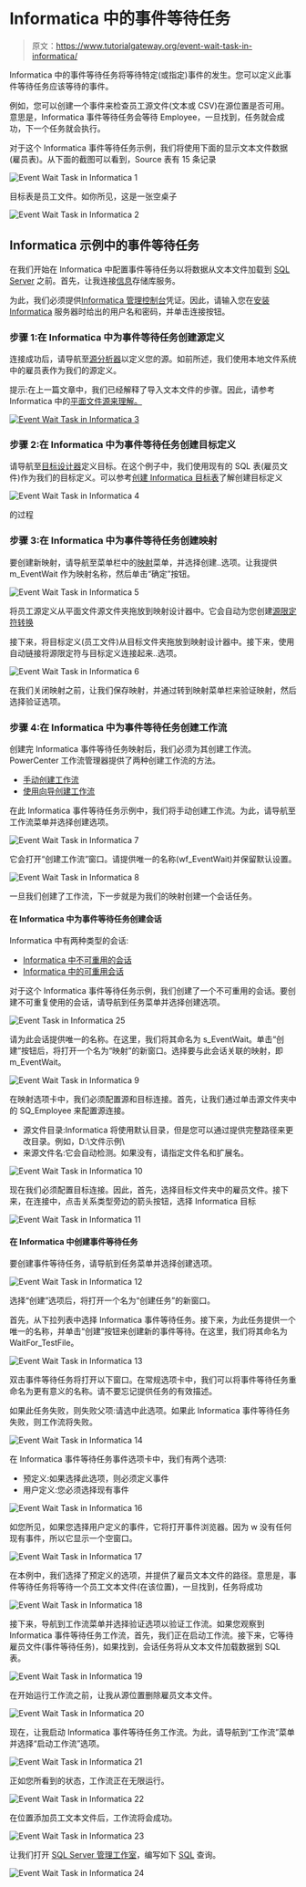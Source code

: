 # Informatica 中的事件等待任务

> 原文：<https://www.tutorialgateway.org/event-wait-task-in-informatica/>

Informatica 中的事件等待任务将等待特定(或指定)事件的发生。您可以定义此事件等待任务应该等待的事件。

例如，您可以创建一个事件来检查员工源文件(文本或 CSV)在源位置是否可用。意思是，Informatica 事件等待任务会等待 Employee，一旦找到，任务就会成功，下一个任务就会执行。

对于这个 Informatica 事件等待任务示例，我们将使用下面的显示文本文件数据(雇员表)。从下面的截图可以看到，Source 表有 15 条记录

![Event Wait Task in Informatica 1](img/a9888cfc401faf28e12e11300a93c794.png)

目标表是员工文件。如你所见，这是一张空桌子

![Event Wait Task in Informatica 2](img/856806a2c6e6311c35f52b35addad93d.png)

## Informatica 示例中的事件等待任务

在我们开始在 Informatica 中配置事件等待任务以将数据从文本文件加载到 [SQL Server](https://www.tutorialgateway.org/sql/) 之前。首先，让我连接[信息](https://www.tutorialgateway.org/informatica/)存储库服务。

为此，我们必须提供[Informatica 管理控制台](https://www.tutorialgateway.org/informatica-admin-console/)凭证。因此，请输入您在[安装 Informatica](https://www.tutorialgateway.org/how-to-install-informatica/) 服务器时给出的用户名和密码，并单击连接按钮。

### 步骤 1:在 Informatica 中为事件等待任务创建源定义

连接成功后，请导航至[源分析器](https://www.tutorialgateway.org/informatica-source-analyzer/)以定义您的源。如前所述，我们使用本地文件系统中的雇员表作为我们的源定义。

提示:在上一篇文章中，我们已经解释了导入文本文件的步骤。因此，请参考 Informatica 中的[平面文件源来理解。](https://www.tutorialgateway.org/flat-file-source-in-informatica/)

[![Event Wait Task in Informatica 3](img/e02023655a558ad91c8bcda5f3ec1827.png)](https://www.tutorialgateway.org/flat-file-source-in-informatica/)

### 步骤 2:在 Informatica 中为事件等待任务创建目标定义

请导航至[目标设计器](https://www.tutorialgateway.org/target-designer-in-informatica/)定义目标。在这个例子中，我们使用现有的 SQL 表(雇员文件)作为我们的目标定义。可以参考[创建 Informatica 目标表](https://www.tutorialgateway.org/create-informatica-target-table-using-source-definition/)了解创建目标定义

![Event Wait Task in Informatica 4](img/1da0ca96bef777809b68050be17f862a.png)

的过程

### 步骤 3:在 Informatica 中为事件等待任务创建映射

要创建新映射，请导航至菜单栏中的[映射](https://www.tutorialgateway.org/informatica-mapping/)菜单，并选择创建..选项。让我提供 m_EventWait 作为映射名称，然后单击“确定”按钮。

![Event Wait Task in Informatica 5](img/8303a0a33521dc7f3d443bb0e9795007.png)

将员工源定义从平面文件源文件夹拖放到映射设计器中。它会自动为您创建[源限定符转换](https://www.tutorialgateway.org/source-qualifier-transformation-in-informatica/)

接下来，将目标定义(员工文件)从目标文件夹拖放到映射设计器中。接下来，使用自动链接将源限定符与目标定义连接起来..选项。

![Event Wait Task in Informatica 6](img/da46a6f35fd29d1531c7cc7b095d5564.png)

在我们关闭映射之前，让我们保存映射，并通过转到映射菜单栏来验证映射，然后选择验证选项。

### 步骤 4:在 Informatica 中为事件等待任务创建工作流

创建完 Informatica 事件等待任务映射后，我们必须为其创建工作流。PowerCenter 工作流管理器提供了两种创建工作流的方法。

*   [手动创建工作流](https://www.tutorialgateway.org/informatica-workflow/)
*   [使用向导创建工作流](https://www.tutorialgateway.org/informatica-workflow-using-wizard/)

在此 Informatica 事件等待任务示例中，我们将手动创建工作流。为此，请导航至工作流菜单并选择创建选项。

![Event Wait Task in Informatica 7](img/b197d74a61290a723a39bbaa6063f19d.png)

它会打开“创建工作流”窗口。请提供唯一的名称(wf_EventWait)并保留默认设置。

![Event Wait Task in Informatica 8](img/1413ab88ad2efc221d234da7e5946df7.png)

一旦我们创建了工作流，下一步就是为我们的映射创建一个会话任务。

#### 在 Informatica 中为事件等待任务创建会话

Informatica 中有两种类型的会话:

*   [Informatica 中不可重用的会话](https://www.tutorialgateway.org/session-in-informatica/)
*   [Informatica 中的可重用会话](https://www.tutorialgateway.org/reusable-session-in-informatica/)

对于这个 Informatica 事件等待任务示例，我们创建了一个不可重用的会话。要创建不可重复使用的会话，请导航到任务菜单并选择创建选项。

![Event Task in Informatica 25](img/a250e618137c129a824f9d9fbd039892.png)

请为此会话提供唯一的名称。在这里，我们将其命名为 s_EventWait。单击“创建”按钮后，将打开一个名为“映射”的新窗口。选择要与此会话关联的映射，即 m_EventWait。

![Event Wait Task in Informatica 9](img/35ae498f2fb258d4c66094dbc5ee9b6b.png)

在映射选项卡中，我们必须配置源和目标连接。首先，让我们通过单击源文件夹中的 SQ_Employee 来配置源连接。

*   源文件目录:Informatica 将使用默认目录，但是您可以通过提供完整路径来更改目录。例如，D:\文件示例\
*   来源文件名:它会自动检测。如果没有，请指定文件名和扩展名。

![Event Wait Task in Informatica 10](img/8742c3bbb86771e5e4b9bc474b09adb6.png)

现在我们必须配置目标连接。因此，首先，选择目标文件夹中的雇员文件。接下来，在连接中，点击关系类型旁边的箭头按钮，选择 Informatica 目标

![Event Wait Task in Informatica 11](img/6755fc595a82b6ae000fc867f3101cee.png)

#### 在 Informatica 中创建事件等待任务

要创建事件等待任务，请导航到任务菜单并选择创建选项。

![Event Wait Task in Informatica 12](img/24c94185a39b267309411c0f6daaa077.png)

选择“创建”选项后，将打开一个名为“创建任务”的新窗口。

首先，从下拉列表中选择 Informatica 事件等待任务。接下来，为此任务提供一个唯一的名称，并单击“创建”按钮来创建新的事件等待。在这里，我们将其命名为 WaitFor_TestFile。

![Event Wait Task in Informatica 13](img/368edb99ad6e0f7a8d0592e3b9880314.png)

双击事件等待任务将打开以下窗口。在常规选项卡中，我们可以将事件等待任务重命名为更有意义的名称。请不要忘记提供任务的有效描述。

如果此任务失败，则失败父项:请选中此选项。如果此 Informatica 事件等待任务失败，则工作流将失败。

![Event Wait Task in Informatica 14](img/a7a6734745d065d29e26b351c0260968.png)

在 Informatica 事件等待任务事件选项卡中，我们有两个选项:

*   预定义:如果选择此选项，则必须定义事件
*   用户定义:您必须选择现有事件

![Event Wait Task in Informatica 16](img/ab848c3a4b029fdf9cf6d64035eecc51.png)

如您所见，如果您选择用户定义的事件，它将打开事件浏览器。因为 w 没有任何现有事件，所以它显示一个空窗口。

![Event Wait Task in Informatica 17](img/1c5231fe8a892ddbc59e4f929237eb87.png)

在本例中，我们选择了预定义的选项，并提供了雇员文本文件的路径。意思是，事件等待任务将等待一个员工文本文件(在该位置)，一旦找到，任务将成功

![Event Wait Task in Informatica 18](img/a5fcd76aaf48552422454059c1f1e03c.png)

接下来，导航到工作流菜单并选择验证选项以验证工作流。如果您观察到 Informatica 事件等待任务工作流，首先，我们正在启动工作流。接下来，它等待雇员文件(事件等待任务)，如果找到，会话任务将从文本文件加载数据到 SQL 表。

![Event Wait Task in Informatica 19](img/4373a5aa51c656c02d807bc634b7f8e3.png)

在开始运行工作流之前，让我从源位置删除雇员文本文件。

![Event Wait Task in Informatica 20](img/c4fed489e0e8b1246f1e9f0aa918a164.png)

现在，让我启动 Informatica 事件等待任务工作流。为此，请导航到“工作流”菜单并选择“启动工作流”选项。

![Event Wait Task in Informatica 21](img/003721ae87dabde3093b0fa438dec799.png)

正如您所看到的状态，工作流正在无限运行。

![Event Wait Task in Informatica 22](img/9e57844e1793bd873b0291bd47bb2dd0.png)

在位置添加员工文本文件后，工作流将会成功。

![Event Wait Task in Informatica 23](img/e8020c67be996dd1e6f7c62d1a1a7d42.png)

让我们打开 [SQL Server 管理工作室](https://www.tutorialgateway.org/sql-server-management-studio/)，编写如下 [SQL](https://www.tutorialgateway.org/sql/) 查询。

![Event Wait Task in Informatica 24](img/0e4591a95bb5a1e4e283fd1692896cb0.png)